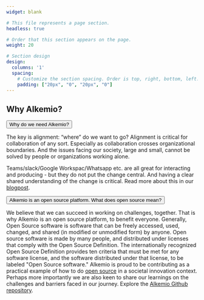 ```yaml
---
widget: blank

# This file represents a page section.
headless: true

# Order that this section appears on the page.
weight: 20

# Section design
design:
  columns: '1'
  spacing:
    # Customize the section spacing. Order is top, right, bottom, left.
    padding: ["20px", "0", "20px", "0"]
---
```

<h2 class="pb-2 font-weight-bold"> Why Alkemio? </h2>
<!-- Title of collapisble -->
<button type="button" class="collapsible" data-toggle="collapse" 
data-target="#why-alkemio">Why do we need Alkemio?
</button>
<!-- Content of collapisible -->

<div id="why-alkemio" class="collapse">
  <div class="content">
    <p>The key is alignment: “where” do we want to go? Alignment is critical for 
collaboration of any sort. Especially as collaboration crosses organizational 
boundaries. And the issues facing our society, large and small, cannot be 
solved by people or organizations working alone. </p>
    <p>Teams/slack/Google Workspac/Whatsapp etc. are all great for interacting and 
producing - but they do not put the change central. And having a clear shared 
understanding of the change is critical. Read more about this in our <a 
href="https://draft.alkem.io/post/2022-01-why-do-we-need/" target="_blank"> 
blogpost</a>.</p>
  </div>
</div>
<!-- Title of collapisble -->
<button type="button" class="collapsible" data-toggle="collapse" 
data-target="#why-alkemio-opensource">Alkemio is an open source platform. What 
does open source mean?
</button>
<!-- Content of collapisible -->

<div id="why-alkemio-opensource" class="collapse">
  <div class="content">
    <p> We believe that we can succeed in working on challenges, together. That is 
why Alkemio is an open source platform, to benefit everyone. Generally, Open 
Source software is software that can be freely accessed, used, changed, and 
shared (in modified or unmodified form) by anyone. Open source software is 
made by many people, and distributed under licenses that comply with the Open 
Source Definition. The internationally recognized Open Source Definition 
provides ten criteria that must be met for any software license, and the 
software distributed under that license, to be labeled "Open Source software." 
Alkemio is proud to be contributing as a practical example of how to do <a 
href="https://www.alkemio.foundation/post/2021-07-open-source-pleio"> open 
source</a> in a societal innovation context. Perhaps more importantly we are 
also keen to share our learnings on the challenges and barriers faced in our 
journey. Explore the <a href="https://github.com/alkem-io" target="_blank"> 
Alkemio Github repository</a>.</p>
  </div>
</div>

